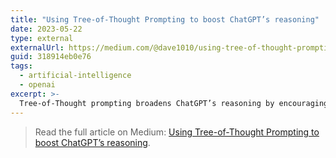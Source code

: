 ```yaml
---
title: "Using Tree-of-Thought Prompting to boost ChatGPT’s reasoning"
date: 2023-05-22
type: external
externalUrl: https://medium.com/@dave1010/using-tree-of-thought-prompting-to-boost-chatgpts-reasoning-318914eb0e76
guid: 318914eb0e76
tags:
  - artificial-intelligence
  - openai
excerpt: >-
  Tree-of-Thought prompting broadens ChatGPT’s reasoning by encouraging structured exploration of ideas.
---
```


> Read the full article on Medium: [Using Tree-of-Thought Prompting to boost ChatGPT’s reasoning](https://medium.com/@dave1010/using-tree-of-thought-prompting-to-boost-chatgpts-reasoning-318914eb0e76).
